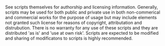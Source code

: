 See scripts themselves for authorship and licensing information.
Generally, scripts may be used for both public and private use in both non-commerical and commercial works for the purpose of usage but may include elements not granted such license for reasons of copyright, attributation and distrubution.
There is no warranty for any use of these scripts and they are distributed 'as is' and 'use at own risk'.
Scripts are expected to be modified and sharing of modificatons to scripts is highly recommended.
